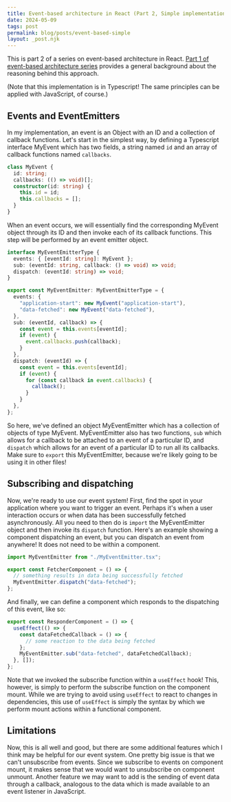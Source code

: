 ```yaml
---
title: Event-based architecture in React (Part 2, Simple implementation)
date: 2024-05-09
tags: post
permalink: blog/posts/event-based-simple
layout: _post.njk
---
```


This is part 2 of a series on event-based architecture in React. [Part 1 of event-based architecture series](/blog/posts/event-based-background) provides a general background about the reasoning behind this approach.

(Note that this implementation is in Typescript! The same principles can be applied with JavaScript, of course.)

## Events and EventEmitters

In my implementation, an event is an Object with an ID and a collection of callback functions. Let's start in the simplest way, by defining a Typescript interface MyEvent which has two fields, a string named `id` and an array of callback functions named `callbacks`.

```ts
class MyEvent {
  id: string;
  callbacks: (() => void)[];
  constructor(id: string) {
    this.id = id;
    this.callbacks = [];
  }
}
```

When an event occurs, we will essentially find the corresponding MyEvent object through its ID and then invoke each of its callback functions. This step will be performed by an event emitter object.

```ts
interface MyEventEmitterType {
  events: { [eventId: string]: MyEvent };
  sub: (eventId: string, callback: () => void) => void;
  dispatch: (eventId: string) => void;
}

export const MyEventEmitter: MyEventEmitterType = {
  events: {
    "application-start": new MyEvent("application-start"),
    "data-fetched": new MyEvent("data-fetched"),
  },
  sub: (eventId, callback) => {
    const event = this.events[eventId];
    if (event) {
      event.callbacks.push(callback);
    }
  },
  dispatch: (eventId) => {
    const event = this.events[eventId];
    if (event) {
      for (const callback in event.callbacks) {
        callback();
      }
    }
  },
};
```

So here, we've defined an object MyEventEmitter which has a collection of objects of type MyEvent. MyEventEmitter also has two functions, `sub` which allows for a callback to be attached to an event of a particular ID, and `dispatch` which allows for an event of a particular ID to run all its callbacks. Make sure to `export` this MyEventEmitter, because we're likely going to be using it in other files!

## Subscribing and dispatching

Now, we're ready to use our event system! First, find the spot in your application where you want to trigger an event. Perhaps it's when a user interaction occurs or when data has been successfully fetched asynchronously. All you need to then do is `import` the MyEventEmitter object and then invoke its `dispatch` function. Here's an example showing a component dispatching an event, but you can dispatch an event from anywhere! It does not need to be within a component.

```ts
import MyEventEmitter from "./MyEventEmitter.tsx";

export const FetcherComponent = () => {
  // something results in data being successfully fetched
  MyEventEmitter.dispatch("data-fetched");
};
```

And finally, we can define a component which responds to the dispatching of this event, like so:

```ts
export const ResponderComponent = () => {
  useEffect(() => {
    const dataFetchedCallback = () => {
      // some reaction to the data being fetched
    };
    MyEventEmitter.sub("data-fetched", dataFetchedCallback);
  }, []);
};
```

Note that we invoked the subscribe function within a `useEffect` hook! This, however, is simply to perform the subscribe function on the component mount. While we are trying to avoid using `useEffect` to react to changes in dependencies, this use of `useEffect` is simply the syntax by which we perform mount actions within a functional component.

## Limitations

Now, this is all well and good, but there are some additional features which I think may be helpful for our event system. One pretty big issue is that we can't unsubscribe from events. Since we subscribe to events on component mount, it makes sense that we would want to unsubscribe on component unmount. Another feature we may want to add is the sending of event data through a callback, analogous to the data which is made available to an event listener in JavaScript.
